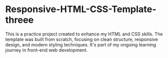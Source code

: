# Responsive-HTML-CSS-Template-threee
This is a practice project created to enhance my HTML and CSS skills. The template was built from scratch, focusing on clean structure, responsive design, and modern styling techniques. It's part of my ongoing learning journey in front-end web development.
